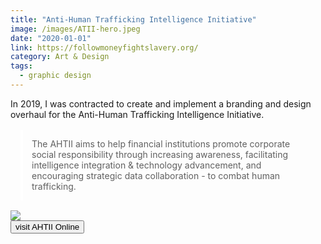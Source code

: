 ```yaml
---
title: "Anti-Human Trafficking Intelligence Initiative"
image: /images/ATII-hero.jpeg
date: "2020-01-01"
link: https://followmoneyfightslavery.org/
category: Art & Design
tags:
  - graphic design
---
```


<script>
import Button from '$lib/components/Buttons/Button.svelte'
</script>

In 2019, I was contracted to create and implement a branding and design overhaul for the Anti-Human Trafficking Intelligence Initiative.

<blockquote style="border-left: 4px solid white; padding: 1em; margin: 1rem;">
The AHTII aims to help financial institutions promote corporate social responsibility through increasing awareness, facilitating intelligence integration & technology advancement, and encouraging strategic data collaboration - to combat human trafficking.
</blockquote>
<div class="flex">
  <img src="/images/ATII_logo.png" class="w-1/2" />
    <div class="flex items-center">
      <button class="p-4 border-2 border-medium-gray hover:bg-medium-gray active:bg-medium-gray focus:bg-medium-gray" > visit AHTII Online</button>
    </div>
</div>
